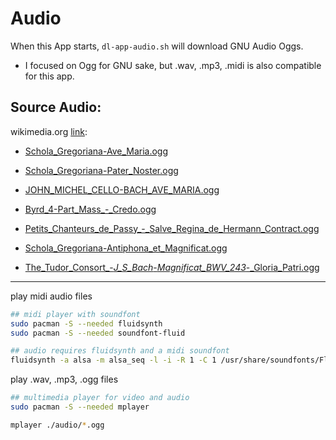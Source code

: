 # Audio

When this App starts, ```dl-app-audio.sh``` will download GNU Audio Oggs.

- I focused on Ogg for GNU sake, but .wav, .mp3, .midi is also compatible for this app.

## Source Audio:

wikimedia.org [link](https://commons.wikimedia.org/wiki/Category:Ogg_files_of_Christian_music):

- [Schola_Gregoriana-Ave_Maria.ogg](https://en.wikipedia.org/wiki/File:Schola_Gregoriana-Ave_Maria.ogg)

- [Schola_Gregoriana-Pater_Noster.ogg](https://commons.wikimedia.org/wiki/File:Schola_Gregoriana-Pater_Noster.ogg)

- [JOHN_MICHEL_CELLO-BACH_AVE_MARIA.ogg](https://commons.wikimedia.org/wiki/File:JOHN_MICHEL_CELLO-BACH_AVE_MARIA.ogg)

- [Byrd_4-Part_Mass_-_Credo.ogg](https://commons.wikimedia.org/wiki/File:Byrd_4-Part_Mass_-_Credo.ogg)

- [Petits_Chanteurs_de_Passy_-_Salve_Regina_de_Hermann_Contract.ogg](https://commons.wikimedia.org/wiki/File:Petits_Chanteurs_de_Passy_-_Salve_Regina_de_Hermann_Contract.ogg)

- [Schola_Gregoriana-Antiphona_et_Magnificat.ogg](https://commons.wikimedia.org/wiki/File:Schola_Gregoriana-Antiphona_et_Magnificat.ogg)

- [The_Tudor_Consort_-_J_S_Bach_-_Magnificat_BWV_243_-_Gloria_Patri.ogg](https://commons.wikimedia.org/wiki/File:The_Tudor_Consort_-_J_S_Bach_-_Magnificat_BWV_243_-_Gloria_Patri.ogg)

---

play midi audio files
```sh
## midi player with soundfont
sudo pacman -S --needed fluidsynth
sudo pacman -S --needed soundfont-fluid

## audio requires fluidsynth and a midi soundfont
fluidsynth -a alsa -m alsa_seq -l -i -R 1 -C 1 /usr/share/soundfonts/FluidR3_GM.sf2 ./audio/*.mid

```

play .wav, .mp3, .ogg files
```sh
## multimedia player for video and audio
sudo pacman -S --needed mplayer

mplayer ./audio/*.ogg
```
